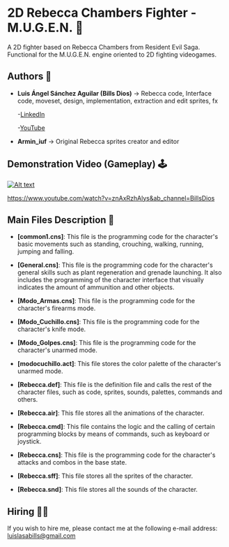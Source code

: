 # 2D Rebecca Chambers Fighter - M.U.G.E.N. 🥋
A 2D fighter based on Rebecca Chambers from Resident Evil Saga. Functional for the M.U.G.E.N. engine oriented to 2D fighting videogames.

## Authors 👤
* **Luis Ángel Sánchez Aguilar (Bills Dios)** -> Rebecca code, Interface code, moveset, design, implementation, extraction and edit sprites, fx

    -[LinkedIn](https://www.linkedin.com/in/sanchezluismachinelearning/)
    
    -[YouTube](https://www.youtube.com/channel/UC8X14gUHqfZUegbtFXrhivw)
  
* **Armin_iuf** -> Original Rebecca sprites creator and editor

## Demonstration Video (Gameplay) 🕹

[![Alt text](https://img.youtube.com/vi/znAxRzhAlys/0.jpg)](https://www.youtube.com/watch?v=znAxRzhAlys&ab_channel=BillsDios)

https://www.youtube.com/watch?v=znAxRzhAlys&ab_channel=BillsDios

## Main Files Description 📘

* **[common1.cns]**: This file is the programming code for the character's basic movements such as standing, crouching, walking, running, jumping and falling.

* **[General.cns]**: This file is the programming code for the character's general skills such as plant regeneration and grenade launching. It also includes the programming of the character interface that visually indicates the amount of ammunition and other objects.

* **[Modo_Armas.cns]**: This file is the programming code for the character's firearms mode.

* **[Modo_Cuchillo.cns]**: This file is the programming code for the character's knife mode.

* **[Modo_Golpes.cns]**: This file is the programming code for the character's unarmed mode.

* **[modocuchillo.act]**: This file stores the color palette of the character's unarmed mode.

* **[Rebecca.def]**: This file is the definition file and calls the rest of the character files, such as code, sprites, sounds, palettes, commands and others.

* **[Rebecca.air]**: This file stores all the animations of the character.

* **[Rebecca.cmd]**: This file contains the logic and the calling of certain programming blocks by means of commands, such as keyboard or joystick.

* **[Rebecca.cns]**: This file is the programming code for the character's attacks and combos in the base state.

* **[Rebecca.sff]**: This file stores all the sprites of the character.

* **[Rebecca.snd]**: This file stores all the sounds of the character.

## Hiring 🤝🏿

If you wish to hire me, please contact me at the following e-mail address: luislasabills@gmail.com

